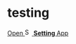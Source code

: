# testing
<a href="intent://com.android.settings/#Intent;scheme=android-app;end">Open <img decoding="async" src="https://frpfile.com/wp-content/uploads/2020/10/setting-app.png" alt="Setting App" height="16" data-pin-no-hover="true"> <strong><span class="has-inline-color has-black-color">Setting </span></strong><span class="has-inline-color has-black-color">App</span></a>
